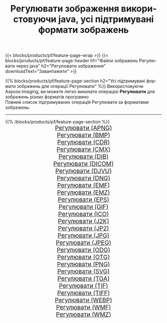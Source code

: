 ﻿---
title: Регулювати зображення використовуючи java, усі підтримувані формати зображень 
weight: 3920
url: /uk/java/adjust 
lang: uk
langdirlevel: 2
locales: zh-hans,ja,it,ru,de,es,fr,nl,id,lt,pl,pt,vi,tr,ko,zh-hant,ar,hi,th,sv,cs,uk,he
description: Використовуючи Aspose.Imaging, ви можете легко Регулювати зображення використовуючи  java
---

{{< blocks/products/pf/feature-page-wrap >}}
{{< blocks/products/pf/feature-page-header h1="Файли зображень Регулювати через java" h2="Регулювати зображення" downloadText="Завантажити" >}}


{{% blocks/products/pf/feature-page-section  h2="Усі підтримувані формати зображень для операції Регулювати" %}}
Використовуючи Aspose.Imaging, ви можете легко виконати операцiю **Регулювати** для  зображень різних форматів програмно
<br/>
Повний список підтримуваних операцій Регулювати за форматами зображень:
<hr/>
{{% /blocks/products/pf/feature-page-section %}}
<div class="container-fluid productfamilypage bg-gray">
    <div class="convertypes bg-gray agp-content section">
        <div class="container">
		<div class="row other-converters" style="gap: 10px;font-size: 19px;text-align:center;">
		    <div class='col-md-2 other-converter remove-lp remove-rp'><a href="/imaging/uk/java/adjust/apng" style="padding:15px;">Регулювати (APNG)</a></div><div class='col-md-2 other-converter remove-lp remove-rp'><a href="/imaging/uk/java/adjust/bmp" style="padding:15px;">Регулювати (BMP)</a></div><div class='col-md-2 other-converter remove-lp remove-rp'><a href="/imaging/uk/java/adjust/cdr" style="padding:15px;">Регулювати (CDR)</a></div><div class='col-md-2 other-converter remove-lp remove-rp'><a href="/imaging/uk/java/adjust/cmx" style="padding:15px;">Регулювати (CMX)</a></div><div class='col-md-2 other-converter remove-lp remove-rp'><a href="/imaging/uk/java/adjust/dib" style="padding:15px;">Регулювати (DIB)</a></div><div class='col-md-2 other-converter remove-lp remove-rp'><a href="/imaging/uk/java/adjust/dicom" style="padding:15px;">Регулювати (DICOM)</a></div><div class='col-md-2 other-converter remove-lp remove-rp'><a href="/imaging/uk/java/adjust/djvu" style="padding:15px;">Регулювати (DJVU)</a></div><div class='col-md-2 other-converter remove-lp remove-rp'><a href="/imaging/uk/java/adjust/dng" style="padding:15px;">Регулювати (DNG)</a></div><div class='col-md-2 other-converter remove-lp remove-rp'><a href="/imaging/uk/java/adjust/emf" style="padding:15px;">Регулювати (EMF)</a></div><div class='col-md-2 other-converter remove-lp remove-rp'><a href="/imaging/uk/java/adjust/emz" style="padding:15px;">Регулювати (EMZ)</a></div><div class='col-md-2 other-converter remove-lp remove-rp'><a href="/imaging/uk/java/adjust/eps" style="padding:15px;">Регулювати (EPS)</a></div><div class='col-md-2 other-converter remove-lp remove-rp'><a href="/imaging/uk/java/adjust/gif" style="padding:15px;">Регулювати (GIF)</a></div><div class='col-md-2 other-converter remove-lp remove-rp'><a href="/imaging/uk/java/adjust/ico" style="padding:15px;">Регулювати (ICO)</a></div><div class='col-md-2 other-converter remove-lp remove-rp'><a href="/imaging/uk/java/adjust/j2k" style="padding:15px;">Регулювати (J2K)</a></div><div class='col-md-2 other-converter remove-lp remove-rp'><a href="/imaging/uk/java/adjust/jp2" style="padding:15px;">Регулювати (JP2)</a></div><div class='col-md-2 other-converter remove-lp remove-rp'><a href="/imaging/uk/java/adjust/jpg" style="padding:15px;">Регулювати (JPG)</a></div><div class='col-md-2 other-converter remove-lp remove-rp'><a href="/imaging/uk/java/adjust/jpeg" style="padding:15px;">Регулювати (JPEG)</a></div><div class='col-md-2 other-converter remove-lp remove-rp'><a href="/imaging/uk/java/adjust/odg" style="padding:15px;">Регулювати (ODG)</a></div><div class='col-md-2 other-converter remove-lp remove-rp'><a href="/imaging/uk/java/adjust/otg" style="padding:15px;">Регулювати (OTG)</a></div><div class='col-md-2 other-converter remove-lp remove-rp'><a href="/imaging/uk/java/adjust/png" style="padding:15px;">Регулювати (PNG)</a></div><div class='col-md-2 other-converter remove-lp remove-rp'><a href="/imaging/uk/java/adjust/svg" style="padding:15px;">Регулювати (SVG)</a></div><div class='col-md-2 other-converter remove-lp remove-rp'><a href="/imaging/uk/java/adjust/tga" style="padding:15px;">Регулювати (TGA)</a></div><div class='col-md-2 other-converter remove-lp remove-rp'><a href="/imaging/uk/java/adjust/tif" style="padding:15px;">Регулювати (TIF)</a></div><div class='col-md-2 other-converter remove-lp remove-rp'><a href="/imaging/uk/java/adjust/tiff" style="padding:15px;">Регулювати (TIFF)</a></div><div class='col-md-2 other-converter remove-lp remove-rp'><a href="/imaging/uk/java/adjust/webp" style="padding:15px;">Регулювати (WEBP)</a></div><div class='col-md-2 other-converter remove-lp remove-rp'><a href="/imaging/uk/java/adjust/wmf" style="padding:15px;">Регулювати (WMF)</a></div><div class='col-md-2 other-converter remove-lp remove-rp'><a href="/imaging/uk/java/adjust/wmz" style="padding:15px;">Регулювати (WMZ)</a></div>
                </div>
        </div>
    </div>
</div>
<br/>
